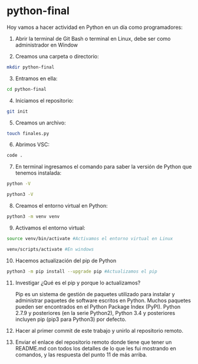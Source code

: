# python-final 

Hoy vamos a hacer actividad en Python en un día como programadores:

1. Abrir la terminal de Git Bash o terminal en Linux, debe ser como administrador en Window

2. Creamos una carpeta o directorio:
   
```bash
mkdir python-final
```

3. Entramos en ella:

```bash
cd python-final
```

4. Iniciamos el repositorio:

```bash
git init
```

5. Creamos un archivo:
   
```bash
touch finales.py
```

6. Abrimos VSC:

```bash
code .
```

7. En terminal ingresamos el comando para saber la versión de Python que tenemos instalada:
   
```bash
python -V
```

```bash
python3 -V
```


8. Creamos el entorno virtual en Python:

```bash
python3 -m venv venv
```

9. Activamos el entorno virtual:

```bash
source venv/bin/activate #Activamos el entorno virtual en Linux
```

```bash
venv/scripts/activate #En windows
```

10. Hacemos actualización del pip de Python

```bash
python3 -m pip install --upgrade pip #Actualizamos el pip
```

11. Investigar ¿Qué es el pip y porque lo actualizamos?

    Pip es un sistema de gestión de paquetes utilizado para instalar y administrar paquetes de software escritos en Python. Muchos paquetes pueden ser encontrados en el Python Package Index (PyPI). Python 2.7.9 y posteriores (en la serie Python2), Python 3.4 y posteriores incluyen pip (pip3 para Python3) por defecto.

13. Hacer al primer commit de este trabajo y unirlo al repositorio remoto.

14. Enviar el enlace del repositorio remoto donde tiene que tener un README.md con todos los detalles de lo que les fui mostrando en comandos, y las respuesta del punto 11 de más arriba.
